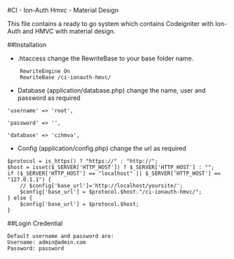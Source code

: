 
#CI - Ion-Auth Hmvc - Material Design

This file contains a ready to go system which contains Codeigniter with Ion-Auth and HMVC with material design.

##Installation

- .htaccess
change the RewriteBase to your base folder name.
```
    RewriteEngine On
    RewriteBase /ci-ionauth-hmvc/
```

- Database (application/database.php)
change the name, user and password as required
```
'username' => 'root',

'password' => '',

'database' => 'cihmva',
```

- Config (application/config.php)
change the url as required
```
$protocol = is_https() ? "https://" : "http://";
$host = isset($_SERVER['HTTP_HOST']) ? $_SERVER['HTTP_HOST'] : "";
if ($_SERVER['HTTP_HOST'] == "localhost" || $_SERVER['HTTP_HOST'] == "127.0.1.1") {
    // $config['base_url']='http://localhost/yoursite/';
    $config['base_url'] = $protocol.$host."/ci-ionauth-hmvc/";
} else {
    $config['base_url'] = $protocol.$host;
}
```

##Login Credential
```
Default username and password are:
Username: admin@admin.com
Password: password
```